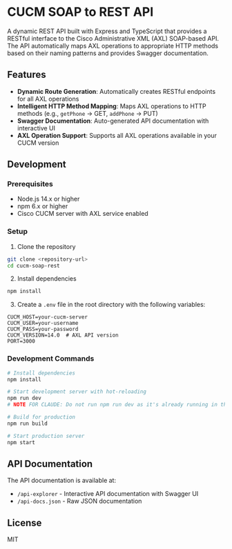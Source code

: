 # CUCM SOAP to REST API

A dynamic REST API built with Express and TypeScript that provides a RESTful interface to the Cisco Administrative XML (AXL) SOAP-based API. The API automatically maps AXL operations to appropriate HTTP methods based on their naming patterns and provides Swagger documentation.

## Features

- **Dynamic Route Generation**: Automatically creates RESTful endpoints for all AXL operations
- **Intelligent HTTP Method Mapping**: Maps AXL operations to HTTP methods (e.g., `getPhone` → GET, `addPhone` → PUT)
- **Swagger Documentation**: Auto-generated API documentation with interactive UI
- **AXL Operation Support**: Supports all AXL operations available in your CUCM version

## Development

### Prerequisites

- Node.js 14.x or higher
- npm 6.x or higher
- Cisco CUCM server with AXL service enabled

### Setup

1. Clone the repository
```bash
git clone <repository-url>
cd cucm-soap-rest
```

2. Install dependencies
```bash
npm install
```

3. Create a `.env` file in the root directory with the following variables:
```
CUCM_HOST=your-cucm-server
CUCM_USER=your-username
CUCM_PASS=your-password
CUCM_VERSION=14.0  # AXL API version
PORT=3000
```

### Development Commands

```bash
# Install dependencies
npm install

# Start development server with hot-reloading
npm run dev
# NOTE FOR CLAUDE: Do not run npm run dev as it's already running in the background

# Build for production
npm run build

# Start production server
npm start
```

## API Documentation

The API documentation is available at:

- `/api-explorer` - Interactive API documentation with Swagger UI
- `/api-docs.json` - Raw JSON documentation

## License

MIT